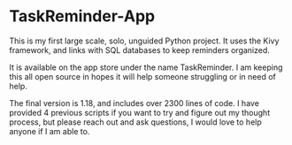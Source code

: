 # TaskReminder-App
This is my first large scale, solo, unguided Python project. It uses the Kivy framework, and links with SQL databases to keep reminders organized.

It is available on the app store under the name TaskReminder. I am keeping this all open source in hopes it will help someone struggling or in need of help. 

The final version is 1.18, and includes over 2300 lines of code. I have provided 4 previous scripts if you want to try and figure out my thought process, but please reach out and ask questions, I would love to help anyone if I am able to. 
